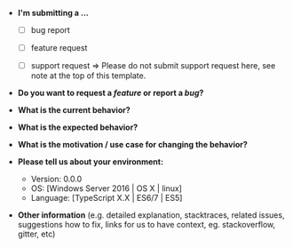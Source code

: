 * **I'm submitting a ...**
  - [ ] bug report
  - [ ] feature request
  - [ ] support request => Please do not submit support request here, see note at the top of this template.


* **Do you want to request a *feature* or report a *bug*?**



* **What is the current behavior?**



* **What is the expected behavior?**



* **What is the motivation / use case for changing the behavior?**



* **Please tell us about your environment:**
  
  - Version: 0.0.0
  - OS: [Windows Server 2016 | OS X | linux]
  - Language: [TypeScript X.X | ES6/7 | ES5]


* **Other information** (e.g. detailed explanation, stacktraces, related issues, suggestions how to fix, links for us to have context, eg. stackoverflow, gitter, etc)